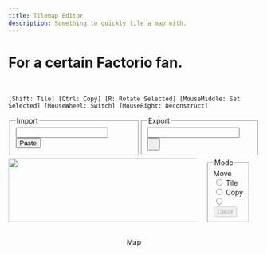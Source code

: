 ```yaml
---
title: Tilemap Editor
description: Something to quickly tile a map with.
---
```


<script src="assets/js/Utilities.js"></script>
<script src="assets/js/clipboard.min.js"></script>
<script src="assets/js/lodash.min.js"></script>
<script src="assets/js/Tiles.js"></script>

# For a certain Factorio fan.
<br>

`[Shift: Tile]
[Ctrl: Copy]
[R: Rotate Selected]
[MouseMiddle: Set Selected]
[MouseWheel: Switch]
[MouseRight: Deconstruct]`

<div style="display: flex; justify-content: center; margin-bottom: 5px;">
  <fieldset class="ui-widget-content ui-corner-all">
    <legend>Import</legend>
    <input type="text" id="importtext">
    <button id="importbutton">Paste</button>
  </fieldset>
  <fieldset class="ui-widget-content ui-corner-all">
    <legend>Export</legend>
    <input type="text" id="exporttext">
    <button id="copybutton" style="width: 25px; height: 25px;" data-clipboard-target="#exporttext"></button>
  </fieldset>
</div>
<div style="display: flex; justify-content: center;">
  <div style="position: relative; width: 384px; height: 128px; overflow: auto;">
    <image id="tiles" src="assets/images/tiles.png" class="backgroundimage" width="384" height="128" style="max-width: none;"></image>
    <canvas id="selectmap" class="foregroundimage" width="384" height="128"></canvas>
  </div>
  <fieldset class="ui-widget-content ui-corner-all" style="min-width: 60px; max-width: 60px; margin: 0 20px;">
    <legend>Mode</legend>
    <label for="radiomove">Move</label>
    <input type="radio" name="mode" id="radiomove">
    <label for="radiotile">Tile</label>
    <input type="radio" name="mode" id="radiotile">
    <label for="radiocopy">Copy</label>
    <input type="radio" name="mode" id="radiocopy">
    <button id="clipclearer" style="margin-top: 4px;" disabled>Clear</button>
  </fieldset>
</div>
<br>
<p style="text-align: center;" id="coordtext">Map</p>
<div style="display: flex; justify-content: center;">
  <div id="map" style="position: relative; width: 640px; height: 640px;">
    <canvas id="background" class="backgroundimage" width="100%" height="100%"></canvas>
    <canvas id="tilemap" class="foregroundimage" width="100%" height="100%"></canvas>
    <canvas id="foreground" class="forestgroundimage" width="100%" height="100%"></canvas>
  </div>
</div>
